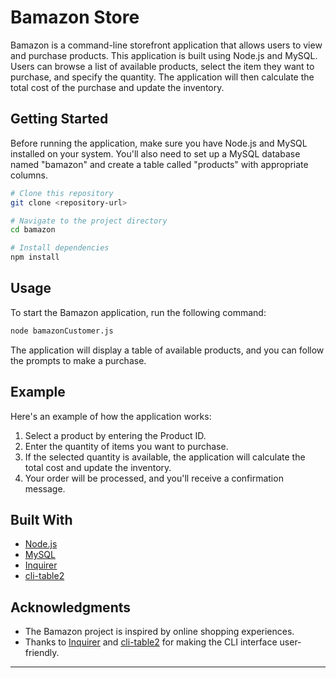 # Bamazon Store

Bamazon is a command-line storefront application that allows users to view and purchase products. This application is built using Node.js and MySQL. Users can browse a list of available products, select the item they want to purchase, and specify the quantity. The application will then calculate the total cost of the purchase and update the inventory.

## Getting Started

Before running the application, make sure you have Node.js and MySQL installed on your system. You'll also need to set up a MySQL database named "bamazon" and create a table called "products" with appropriate columns.

```bash
# Clone this repository
git clone <repository-url>

# Navigate to the project directory
cd bamazon

# Install dependencies
npm install
```

## Usage

To start the Bamazon application, run the following command:

```bash
node bamazonCustomer.js
```

The application will display a table of available products, and you can follow the prompts to make a purchase.

## Example

Here's an example of how the application works:

1. Select a product by entering the Product ID.
2. Enter the quantity of items you want to purchase.
3. If the selected quantity is available, the application will calculate the total cost and update the inventory.
4. Your order will be processed, and you'll receive a confirmation message.

## Built With

- [Node.js](https://nodejs.org/)
- [MySQL](https://www.mysql.com/)
- [Inquirer](https://www.npmjs.com/package/inquirer)
- [cli-table2](https://www.npmjs.com/package/cli-table2)

## Acknowledgments

- The Bamazon project is inspired by online shopping experiences.
- Thanks to [Inquirer](https://www.npmjs.com/package/inquirer) and [cli-table2](https://www.npmjs.com/package/cli-table2) for making the CLI interface user-friendly.

---